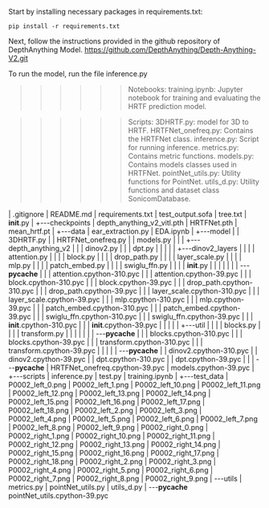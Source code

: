 
Start by installing necessary packages in requirements.txt:

    pip install -r requirements.txt

Next, follow the instructions provided in the github repository of DepthAnything Model.
https://github.com/DepthAnything/Depth-Anything-V2.git 

To run the model, run the file inference.py

>>>>>> Notebooks:
training.ipynb: Jupyter notebook for training and evaluating the HRTF prediction model.

>>>>>> Scripts:
3DHRTF.py: model for 3D to HRTF.
HRTFNet_onefreq.py: Contains the HRTFNet class.
inference.py: Script for running inference.
metrics.py: Contains metric functions.
models.py: Contains models classes used in HRTFNet.
pointNet_utils.py: Utility functions for PointNet.
utils_d.py: Utility functions and dataset class SonicomDatabase.

|   .gitignore
|   README.md
|   requirements.txt
|   test_output.sofa
|   tree.txt
|   __init__.py
|
+---checkpoints
|       depth_anything_v2_vitl.pth
|       HRTFNet.pth
|       mean_hrtf.pt
|
+---data
|       ear_extraction.py
|       EDA.ipynb
|
+---model
|   |   3DHRTF.py
|   |   HRTFNet_onefreq.py
|   |   models.py
|   |
|   +---depth_anything_v2
|   |   |   dinov2.py
|   |   |   dpt.py
|   |   |
|   |   +---dinov2_layers
|   |   |   |   attention.py
|   |   |   |   block.py
|   |   |   |   drop_path.py
|   |   |   |   layer_scale.py
|   |   |   |   mlp.py
|   |   |   |   patch_embed.py
|   |   |   |   swiglu_ffn.py
|   |   |   |   __init__.py
|   |   |   |
|   |   |   \---__pycache__
|   |   |           attention.cpython-310.pyc
|   |   |           attention.cpython-39.pyc
|   |   |           block.cpython-310.pyc
|   |   |           block.cpython-39.pyc
|   |   |           drop_path.cpython-310.pyc
|   |   |           drop_path.cpython-39.pyc
|   |   |           layer_scale.cpython-310.pyc
|   |   |           layer_scale.cpython-39.pyc
|   |   |           mlp.cpython-310.pyc
|   |   |           mlp.cpython-39.pyc
|   |   |           patch_embed.cpython-310.pyc
|   |   |           patch_embed.cpython-39.pyc
|   |   |           swiglu_ffn.cpython-310.pyc
|   |   |           swiglu_ffn.cpython-39.pyc
|   |   |           __init__.cpython-310.pyc
|   |   |           __init__.cpython-39.pyc
|   |   |
|   |   +---util
|   |   |   |   blocks.py
|   |   |   |   transform.py
|   |   |   |
|   |   |   \---__pycache__
|   |   |           blocks.cpython-310.pyc
|   |   |           blocks.cpython-39.pyc
|   |   |           transform.cpython-310.pyc
|   |   |           transform.cpython-39.pyc
|   |   |
|   |   \---__pycache__
|   |           dinov2.cpython-310.pyc
|   |           dinov2.cpython-39.pyc
|   |           dpt.cpython-310.pyc
|   |           dpt.cpython-39.pyc
|   |
|   \---__pycache__
|           HRTFNet_onefreq.cpython-39.pyc
|           models.cpython-39.pyc
|
+---scripts
|       inference.py
|       test.py
|       training.ipynb
|
+---test_data
|       P0002_left_0.png
|       P0002_left_1.png
|       P0002_left_10.png
|       P0002_left_11.png
|       P0002_left_12.png
|       P0002_left_13.png
|       P0002_left_14.png
|       P0002_left_15.png
|       P0002_left_16.png
|       P0002_left_17.png
|       P0002_left_18.png
|       P0002_left_2.png
|       P0002_left_3.png
|       P0002_left_4.png
|       P0002_left_5.png
|       P0002_left_6.png
|       P0002_left_7.png
|       P0002_left_8.png
|       P0002_left_9.png
|       P0002_right_0.png
|       P0002_right_1.png
|       P0002_right_10.png
|       P0002_right_11.png
|       P0002_right_12.png
|       P0002_right_13.png
|       P0002_right_14.png
|       P0002_right_15.png
|       P0002_right_16.png
|       P0002_right_17.png
|       P0002_right_18.png
|       P0002_right_2.png
|       P0002_right_3.png
|       P0002_right_4.png
|       P0002_right_5.png
|       P0002_right_6.png
|       P0002_right_7.png
|       P0002_right_8.png
|       P0002_right_9.png
|
\---utils
    |   metrics.py
    |   pointNet_utils.py
    |   utils_d.py
    |
    \---__pycache__
            pointNet_utils.cpython-39.pyc



